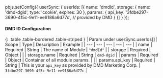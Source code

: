 pbjs.setConfig({
    userSync: {
        userIds: [{
            name: 'dmdId',
            storage: {
                name: 'dmd-dgid',
                type: 'cookie',
                expires: 30
            },
            params: {
                api_key: '3fdbe297-3690-4f5c-9e11-ee9186a6d77c', // provided by DMD
            }
        }]
    }
});

#### DMD ID Configuration

{: .table .table-bordered .table-striped }
| Param under userSync.userIds[] | Scope | Type | Description | Example |
| --- | --- | --- | --- | --- |
| name | Required | String | The name of Module | `"dmdId"` |
| storage | Required | Object |  |
| storage.name | Required | String | `dmd-dgid` |
| params | Required | Object | Container of all module params. |  |
| params.api_key | Required | String | This is your `api_key` as provided by DMD Marketing Corp. | `3fdbe297-3690-4f5c-9e11-ee9186a6d77c` |